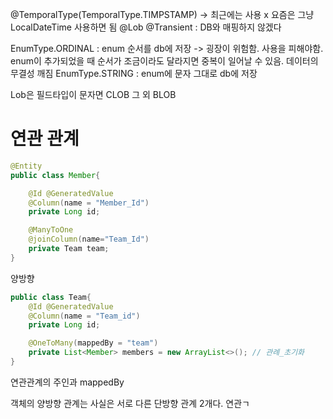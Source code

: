 @TemporalType(TemporalType.TIMPSTAMP) -> 최근에는 사용 x 요즘은 그냥 LocalDateTime 사용하면 됨
@Lob 
@Transient : DB와 매핑하지 않겠다


EnumType.ORDINAL : enum 순서를 db에 저장
-> 굉장이 위험함. 사용을 피해야함. enum이 추가되었을 때 순서가 조금이라도 달라지면 중복이 일어날 수 있음. 데이터의 무결성 깨짐
EnumType.STRING : enum에 문자 그대로 db에 저장 

Lob은 필드타입이 문자면 CLOB 그 외 BLOB

# 연관 관계 

```java
@Entity
public class Member{

	@Id @GeneratedValue
	@Column(name = "Member_Id")
	private Long id;

	@ManyToOne
	@joinColumn(name="Team_Id")
	private Team team;
}
```

양방향 
```java
public class Team{
	@Id @GeneratedValue
	@Column(name = "Team_id")
	private Long id;

	@OneToMany(mappedBy = "team") 
	private List<Member> members = new ArrayList<>(); // 관례_초기화 
}
```

연관관계의 주인과 mappedBy 

객체의 양방향 관계는 사실은 서로 다른 단방향 관계 2개다. 
연관ㄱ 